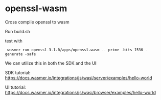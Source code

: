 # openssl-wasm
Cross compile openssl to wasm

Run build.sh

test with
```
 wasmer run openssl-3.1.0/apps/openssl.wasm -- prime -bits 1536 -generate -safe
```

We can utilize this in both the SDK and the UI

SDK tutorial: https://docs.wasmer.io/integrations/js/wasi/server/examples/hello-world

UI tutorial: https://docs.wasmer.io/integrations/js/wasi/browser/examples/hello-world
